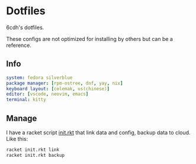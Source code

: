 # Dotfiles

6cdh's dotfiles.

These configs are not optimized for installing by others but can be a reference.

## Info

```yaml
system: fedora silverblue
package manager: [rpm-ostree, dnf, yay, nix]
keyboard layout: [colemak, us(chinese)]
editor: [vscode, neovim, emacs]
terminal: kitty
```

## Manage

I have a racket script [init.rkt](init.rkt) that link data and config, backup data to cloud. Like this:

```bash
racket init.rkt link
racket init.rkt backup
```


